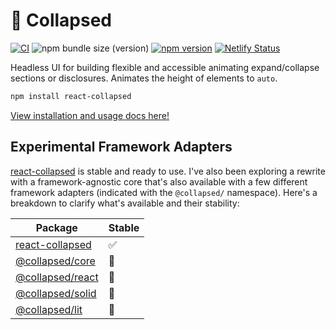 # 🙈 Collapsed

[![CI][ci-badge]][ci]
![npm bundle size (version)][minzipped-badge]
[![npm version][npm-badge]][npm-version]
[![Netlify Status](https://api.netlify.com/api/v1/badges/5a5b0e80-d15e-4983-976d-37fe6bdada7a/deploy-status)](https://app.netlify.com/sites/react-collapsed/deploys)

Headless UI for building flexible and accessible animating expand/collapse sections or disclosures. Animates the height of elements to `auto`.

```bash
npm install react-collapsed
```

[View installation and usage docs here!](/packages/react-collapsed)

## Experimental Framework Adapters

[react-collapsed][react-collapsed] is stable and ready to use. I've also been exploring a rewrite with a framework-agnostic core that's also available with a few different framework adapters (indicated with the `@collapsed/` namespace). Here's a breakdown to clarify what's available and their stability:

| Package                            | Stable |
| ---------------------------------- | ------ |
| [react-collapsed][react-collapsed] | ✅     |
| [@collapsed/core](packages/core)   | 🚧     |
| [@collapsed/react](packages/react) | 🚧     |
| [@collapsed/solid](packages/solid) | 🚧     |
| [@collapsed/lit](packages/lit)     | 🚧     |

[react-collapsed]: /packages/react-collapsed
[minzipped-badge]: https://img.shields.io/bundlephobia/minzip/react-collapsed/latest
[npm-badge]: http://img.shields.io/npm/v/react-collapsed.svg?style=flat
[npm-version]: https://npmjs.org/package/react-collapsed "View this project on npm"
[ci-badge]: https://github.com/roginfarrer/collapsed/workflows/CI/badge.svg
[ci]: https://github.com/roginfarrer/collapsed/actions/workflows/main.yml?query=branch:main
[netlify]: https://app.netlify.com/sites/react-collapsed/deploys
[netlify-badge]: https://api.netlify.com/api/v1/badges/4d285ffc-aa4f-4d32-8549-eb58e00dd2d1/deploy-status
